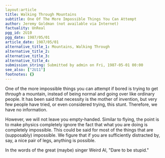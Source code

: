 ```yaml
---
layout:article
title: Walking Through Mountains
subtitle: One Of The More Impossible Things You Can Attempt
author: Jeremy Goldman (not available via Internet)
factuality: UnReal
pgg_id: 2U10
pgg_date: 1987/05/01
article_date: 1987/05/01
alternative_title_1: Mountains, Walking Through
alternative_title_2: 
alternative_title_3: 
alternative_title_4: 
submission_string: Submitted by admin on Fri, 1987-05-01 00:00
see_also: ["2U11"]
footnotes: {}
---
```

<div>
<p>One of the more impossible things you can attempt if bored is trying to get <em>through</em> a mountain, instead of being normal and going over like ordinary people. It has been said that necessity is the mother of invention, but very few people have tried, or even considered trying, this stunt. Therefore, we have no information.</p>
<p>However, we will not leave you empty-handed. Similar to flying, the point is to make physics completely ignore the fact that what you are doing is completely impossible. This could be said for most of the things that are (supposably) impossible. We figure that if you are sufficiently distracted by, say, a nice pair of legs, anything is possible.</p>
<p>In the words of the great (maybe) singer Weird Al, "Dare to be stupid."</p>
</div>
